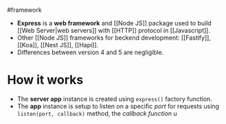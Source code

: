 #framework
- **Express** is a **web framework** and [[Node JS]] package used to build [[Web Server|web servers]] with [[HTTP]] protocol in [[Javascript]].
- Other [[Node JS]] frameworks for beckend development: [[Fastify]], [[Koa]], [[Nest JS]], [[Hapi]].
- Differences between version 4 and 5 are negligible.
# How it works
- The **server app** instance is created using `express()` factory function.
- The **app** instance is setup to listen on a specific *port* for requests using `listen(port, callback)` method, the *callback function* u